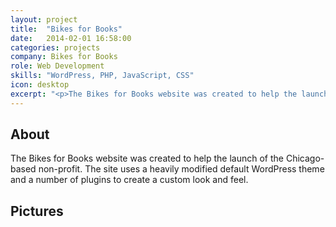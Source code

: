 ```yaml
---
layout: project
title:  "Bikes for Books"
date:   2014-02-01 16:58:00
categories: projects
company: Bikes for Books
role: Web Development
skills: "WordPress, PHP, JavaScript, CSS"
icon: desktop
excerpt: "<p>The Bikes for Books website was created to help the launch of the Chicago-based non-profit. The site uses a heavily modified default WordPress theme and a number of plugins to create a custom look and feel.</p>"
---
```


<article>
	<div class="title-and-info">
		<h2>About</h2>
	</div>
	<div class="content">
		<p>The Bikes for Books website was created to help the launch of the Chicago-based non-profit. The site uses a heavily modified default WordPress theme and a number of plugins to create a custom look and feel.</p>
	</div>
</article>
<article>
	<div class="title-and-info">
		<h2>Pictures</h2>
	</div>
	<div class="content">
	    <div id="b4b-pics" class="owl-carousel"></div>
	</div>
</article>



<style type="text/css">
.owl-carousel .item{
background: #a1def8;
padding: 30px 0px;
display: block;
margin: 5px;
color: #FFF;
-webkit-border-radius: 3px;
-moz-border-radius: 3px;
border-radius: 3px;
text-align: center;
}
</style>
<script type="text/javascript">
    $(document).ready(function() {
     
    $("#b4b-pics").owlCarousel({
    jsonPath : '/json/b4b-pics.json',
    jsonSuccess : customDataSuccess
    });
     
    function customDataSuccess(data){
    var content = "";
    for(var i in data["items"]){
    var img = data["items"][i].img;
    var alt = data["items"][i].alt;
     
    content += "<img src=\"" +img+ "\" alt=\"" +alt+ "\">"
    }
    $("#owl-demo").html(content);
    }
     
    });
</script>

